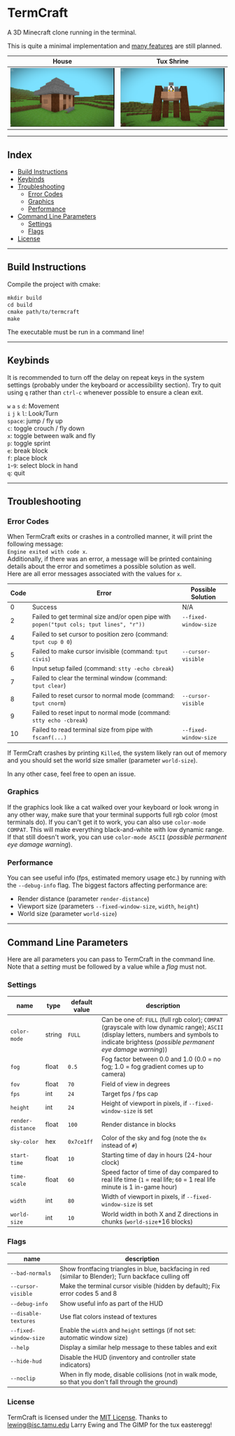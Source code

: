 # TermCraft
A 3D Minecraft clone running in the terminal.

This is quite a minimal implementation and [many features](doc/TODO.md) are still planned.

| House | Tux Shrine |
|:-----:|:----------:|
| ![Screenshot 1](doc/Screenshot.png) | ![Screenshot 2](doc/Screenshot_2.png) |

---

## Index
- [Build Instructions](#build-instructions)
- [Keybinds](#keybinds)
- [Troubleshooting](#troubleshooting)
    - [Error Codes](#error-codes)
    - [Graphics](#graphics)
    - [Performance](#performance)
- [Command Line Parameters](#command-line-parameters)
    - [Settings](#settings)
    - [Flags](#flags)
- [License](#license)

---

## Build Instructions
Compile the project with cmake:  
```
mkdir build
cd build
cmake path/to/termcraft
make
```
The executable must be run in a command line!

---

## Keybinds
It is recommended to turn off the delay on repeat keys in the system settings (probably under the keyboard or accessibility section). Try to quit using `q` rather than `ctrl-c` whenever possible to ensure a clean exit.

`w` `a` `s` `d`: Movement  
`i` `j` `k` `l`: Look/Turn  
`space`: jump / fly up  
`c`: toggle crouch / fly down  
`x`: toggle between walk and fly  
`p`: toggle sprint  
`e`: break block  
`f`: place block  
`1`-`9`: select block in hand  
`q`: quit

---

## Troubleshooting

### Error Codes
When TermCraft exits or crashes in a controlled manner, it will print the following message:  
`Engine exited with code x`.  
Additionally, if there was an error, a message will be printed containing details about the error and sometimes a possible solution as well.  
Here are all error messages associated with the values for `x`.

| Code | Error | Possible Solution |
| ---- | ----- | -------- |
| 0 | Success | N/A |
| 2 | Failed to get terminal size and/or open pipe with `popen("tput cols; tput lines", "r"))` | `--fixed-window-size` |
| 4 | Failed to set cursor to position zero (command: `tput cup 0 0`) |  |
| 5 | Failed to make cursor invisible (command: `tput civis`) | `--cursor-visible` |
| 6 | Input setup failed (command: `stty -echo cbreak`) |  |
| 7 | Failed to clear the terminal window (command: `tput clear`) |  |
| 8 | Failed to reset cursor to normal mode (command: `tput cnorm`) | `--cursor-visible` |
| 9 | Failed to reset input to normal mode (command: `stty echo -cbreak`) |  |
| 10 | Failed to read terminal size from pipe with `fscanf(...)` | `--fixed-window-size` |

If TermCraft crashes by printing `Killed`, the system likely ran out of memory and you should set the world size smaller (parameter `world-size`).  

In any other case, feel free to open an issue.

### Graphics
If the graphics look like a cat walked over your keyboard or look wrong in any other way, make sure that your terminal supports full rgb color (most terminals do). If you can't get it to work, you can also use `color-mode COMPAT`. This will make everything black-and-white with low dynamic range. If that still doesn't work, you can use `color-mode ASCII` (*possible permanent eye damage warning*).

### Performance
You can see useful info (fps, estimated memory usage etc.) by running with the `--debug-info` flag.
The biggest factors affecting performance are:

- Render distance (parameter `render-distance`)
- Viewport size (parameters `--fixed-window-size`, `width`, `height`)
- World size (parameter `world-size`)

---

## Command Line Parameters
Here are all parameters you can pass to TermCraft in the command line. Note that a *setting* must be followed by a value while a *flag* must not.

### Settings
| name | type | default value | description |
| ---- | ---- | ------------- | ----------- |
| `color-mode` | string | `FULL` | Can be one of: `FULL` (full rgb color); `COMPAT` (grayscale with low dynamic range); `ASCII` (display letters, numbers and symbols to indicate brightess (*possible permanent eye damage warning*)) |
| `fog` | float | `0.5` | Fog factor between 0.0 and 1.0 (0.0 = no fog; 1.0 = fog gradient comes up to camera) |
| `fov` | float | `70` | Field of view in degrees |
| `fps` | int | `24` | Target fps / fps cap |
| `height` | int | `24` | Height of viewport in pixels, if `--fixed-window-size` is set |
| `render-distance` | float | `100` | Render distance in blocks |
| `sky-color` | hex | `0x7ce1ff` | Color of the sky and fog (note the `0x` instead of `#`) |
| `start-time` | float | `10` | Starting time of day in hours (24-hour clock) |
| `time-scale` | float | `60` | Speed factor of time of day compared to real life time (`1` = real life; `60` = 1 real life minute is 1 in-game hour) |
| `width` | int | `80` | Width of viewport in pixels, if `--fixed-window-size` is set |
| `world-size` | int | `10` | World width in both X and Z directions in chunks (`world-size`*16 blocks) |

### Flags
| name | description |
| ---- | ----------- |
| `--bad-normals` | Show frontfacing triangles in blue, backfacing in red (similar to Blender); Turn backface culling off |
| `--cursor-visible` | Make the terminal cursor visible (hidden by default); Fix error codes 5 and 8 |
| `--debug-info` | Show useful info as part of the HUD |
| `--disable-textures` | Use flat colors instead of textures |
| `--fixed-window-size` | Enable the `width` and `height` settings (if not set: automatic window size) |
| `--help` | Display a similar help message to these tables and exit |
| `--hide-hud` | Disable the HUD (inventory and controller state indicators) |
| `--noclip` | When in fly mode, disable collisions (not in walk mode, so that you don't fall through the ground) |

### License
TermCraft is licensed under the [MIT License](LICENSE). Thanks to lewing@isc.tamu.edu Larry Ewing and The GIMP for the tux easteregg!
